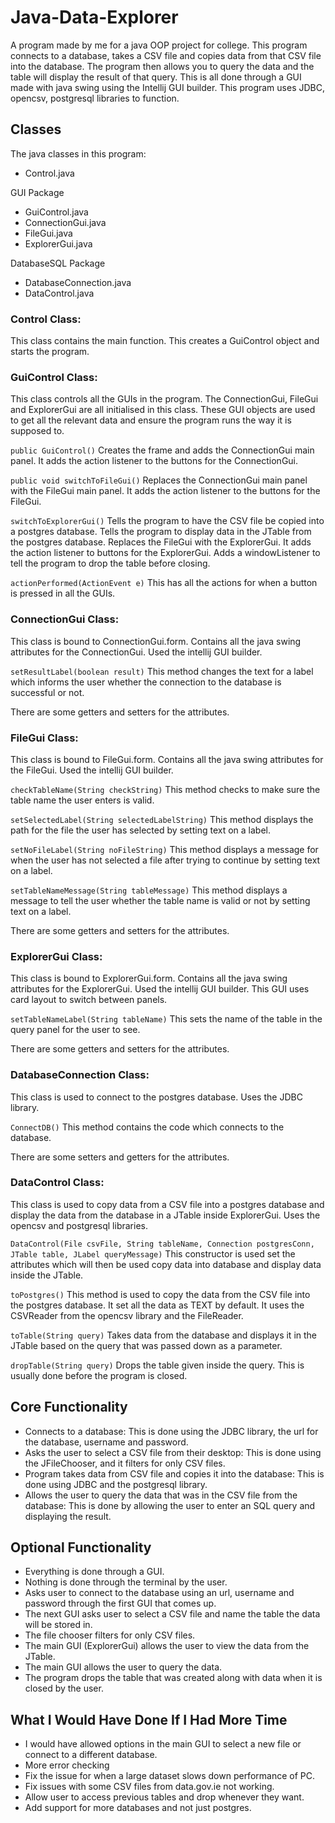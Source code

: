 # Java-Data-Explorer
A program made by me for a java OOP project for college.
This program connects to a database, takes a CSV file and copies data from that CSV file into the database.
The program then allows you to query the data and the table will display the result of that query.
This is all done through a GUI made with java swing using the Intellij GUI builder.
This program uses JDBC, opencsv, postgresql libraries to function.

## Classes
The java classes in this program:

- Control.java

GUI Package
- GuiControl.java
- ConnectionGui.java
- FileGui.java
- ExplorerGui.java

DatabaseSQL Package
- DatabaseConnection.java
- DataControl.java

### Control Class:
This class contains the main function. This creates a GuiControl object and starts the program.

### GuiControl Class:
This class controls all the GUIs in the program. The ConnectionGui, FileGui and ExplorerGui are all initialised in this class.
These GUI objects are used to get all the relevant data and ensure the program runs the way it is supposed to.

`public GuiControl()`
Creates the frame and adds the ConnectionGui main panel.
It adds the action listener to the buttons for the ConnectionGui.

`public void switchToFileGui()`
Replaces the ConnectionGui main panel with the FileGui main panel.
It adds the action listener to the buttons for the FileGui.

`switchToExplorerGui()`
Tells the program to have the CSV file be copied into a postgres database.
Tells the program to display data in the JTable from the postgres database.
Replaces the FileGui with the ExplorerGui.
It adds the action listener to buttons for the ExplorerGui.
Adds a windowListener to tell the program to drop the table before closing.

`actionPerformed(ActionEvent e)`
This has all the actions for when a button is pressed in all the GUIs.

### ConnectionGui Class:
This class is bound to ConnectionGui.form.
Contains all the java swing attributes for the ConnectionGui.
Used the intellij GUI builder.

`setResultLabel(boolean result)`
This method changes the text for a label which informs the user whether the connection to the database is successful or not.

There are some getters and setters for the attributes.

### FileGui Class:
This class is bound to FileGui.form.
Contains all the java swing attributes for the FileGui.
Used the intellij GUI builder.

`checkTableName(String checkString)`
This method checks to make sure the table name the user enters is valid.

`setSelectedLabel(String selectedLabelString)`
This method displays the path for the file the user has selected by setting text on a label.

`setNoFileLabel(String noFileString)`
This method displays a message for when the user has not selected a file after trying to continue by setting text on a label.

`setTableNameMessage(String tableMessage)`
This method displays a message to tell the user whether the table name is valid or not by setting text on a label.

There are some getters and setters for the attributes.

### ExplorerGui Class:
This class is bound to ExplorerGui.form.
Contains all the java swing attributes for the ExplorerGui.
Used the intellij GUI builder.
This GUI uses card layout to switch between panels.

`setTableNameLabel(String tableName)`
This sets the name of the table in the query panel for the user to see.

There are some getters and setters for the attributes.

### DatabaseConnection Class:
This class is used to connect to the postgres database.
Uses the JDBC library.

`ConnectDB()`
This method contains the code which connects to the database.

There are some setters and getters for the attributes.

### DataControl Class:
This class is used to copy data from a CSV file into a postgres database and display the data from the database in a JTable inside ExplorerGui.
Uses the opencsv and postgresql libraries.


`DataControl(File csvFile, String tableName, Connection postgresConn, JTable table, JLabel queryMessage)`
This constructor is used set the attributes which will then be used copy data into database and display data inside the JTable.

`toPostgres()`
This method is used to copy the data from the CSV file into the postgres database. 
It set all the data as TEXT by default.
It uses the CSVReader from the opencsv library and the FileReader.

`toTable(String query)`
Takes data from the database and displays it in the JTable based on the query that was passed down as a parameter.

`dropTable(String query)`
Drops the table given inside the query.
This is usually done before the program is closed.

## Core Functionality

- Connects to a database: This is done using the JDBC library, the url for the database, username and password.
- Asks the user to select a CSV file from their desktop: This is done using the JFileChooser, and it filters for only CSV files.
- Program takes data from CSV file and copies it into the database: This is done using JDBC and the postgresql library.
- Allows the user to query the data that was in the CSV file from the database: This is done by allowing the user to enter an SQL query and displaying the result.

## Optional Functionality

- Everything is done through a GUI.
- Nothing is done through the terminal by the user.
- Asks user to connect to the database using an url, username and password through the first GUI that comes up.
- The next GUI asks user to select a CSV file and name the table the data will be stored in.
- The file chooser filters for only CSV files.
- The main GUI (ExplorerGui) allows the user to view the data from the JTable.
- The main GUI allows the user to query the data.
- The program drops the table that was created along with data when it is closed by the user.

## What I Would Have Done If I Had More Time

- I would have allowed options in the main GUI to select a new file or connect to a different database.
- More error checking
- Fix the issue for when a large dataset slows down performance of PC.
- Fix issues with some CSV files from data.gov.ie not working.
- Allow user to access previous tables and drop whenever they want.
- Add support for more databases and not just postgres.